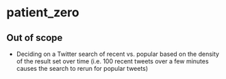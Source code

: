 patient_zero
============


Out of scope
------------
* Deciding on a Twitter search of recent vs. popular based on the density of the result set over time (i.e. 100 recent tweets over a few minutes causes the search to rerun for popular tweets)